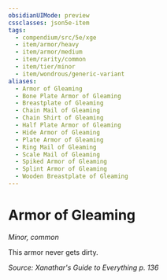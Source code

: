 ```yaml
---
obsidianUIMode: preview
cssclasses: json5e-item
tags:
  - compendium/src/5e/xge
  - item/armor/heavy
  - item/armor/medium
  - item/rarity/common
  - item/tier/minor
  - item/wondrous/generic-variant
aliases:
  - Armor of Gleaming
  - Bone Plate Armor of Gleaming
  - Breastplate of Gleaming
  - Chain Mail of Gleaming
  - Chain Shirt of Gleaming
  - Half Plate Armor of Gleaming
  - Hide Armor of Gleaming
  - Plate Armor of Gleaming
  - Ring Mail of Gleaming
  - Scale Mail of Gleaming
  - Spiked Armor of Gleaming
  - Splint Armor of Gleaming
  - Wooden Breastplate of Gleaming
---
```

# Armor of Gleaming
*Minor, common*  


This armor never gets dirty.

*Source: Xanathar's Guide to Everything p. 136*
